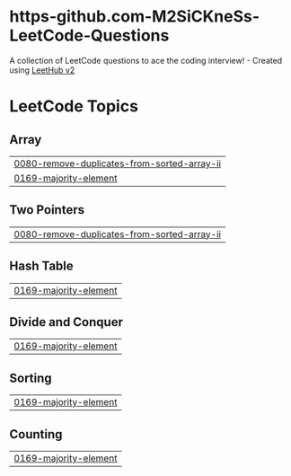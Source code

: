 # https-github.com-M2SiCKneSs-LeetCode-Questions
A collection of LeetCode questions to ace the coding interview! - Created using [LeetHub v2](https://github.com/arunbhardwaj/LeetHub-2.0)

<!---LeetCode Topics Start-->
# LeetCode Topics
## Array
|  |
| ------- |
| [0080-remove-duplicates-from-sorted-array-ii](https://github.com/M2SiCKneSs/https-github.com-M2SiCKneSs-LeetCode-Questions/tree/master/0080-remove-duplicates-from-sorted-array-ii) |
| [0169-majority-element](https://github.com/M2SiCKneSs/https-github.com-M2SiCKneSs-LeetCode-Questions/tree/master/0169-majority-element) |
## Two Pointers
|  |
| ------- |
| [0080-remove-duplicates-from-sorted-array-ii](https://github.com/M2SiCKneSs/https-github.com-M2SiCKneSs-LeetCode-Questions/tree/master/0080-remove-duplicates-from-sorted-array-ii) |
## Hash Table
|  |
| ------- |
| [0169-majority-element](https://github.com/M2SiCKneSs/https-github.com-M2SiCKneSs-LeetCode-Questions/tree/master/0169-majority-element) |
## Divide and Conquer
|  |
| ------- |
| [0169-majority-element](https://github.com/M2SiCKneSs/https-github.com-M2SiCKneSs-LeetCode-Questions/tree/master/0169-majority-element) |
## Sorting
|  |
| ------- |
| [0169-majority-element](https://github.com/M2SiCKneSs/https-github.com-M2SiCKneSs-LeetCode-Questions/tree/master/0169-majority-element) |
## Counting
|  |
| ------- |
| [0169-majority-element](https://github.com/M2SiCKneSs/https-github.com-M2SiCKneSs-LeetCode-Questions/tree/master/0169-majority-element) |
<!---LeetCode Topics End-->